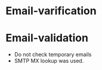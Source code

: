 # Email-varification

# Email-validation

- Do not check temporary emails
- SMTP MX lookup was used.
